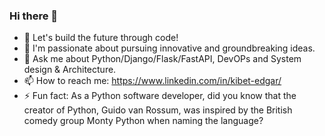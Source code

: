 ### Hi there 👋


- 🔭 Let's build the future through code!
- 👯 I'm passionate about pursuing innovative and groundbreaking ideas.
- 💬 Ask me about Python/Django/Flask/FastAPI, DevOPs and System design & Architecture.
- 📫 How to reach me: https://www.linkedin.com/in/kibet-edgar/
- ⚡ Fun fact: As a Python software developer, did you know that the creator of Python, Guido van Rossum, was inspired by the British comedy group Monty Python when naming the language?

